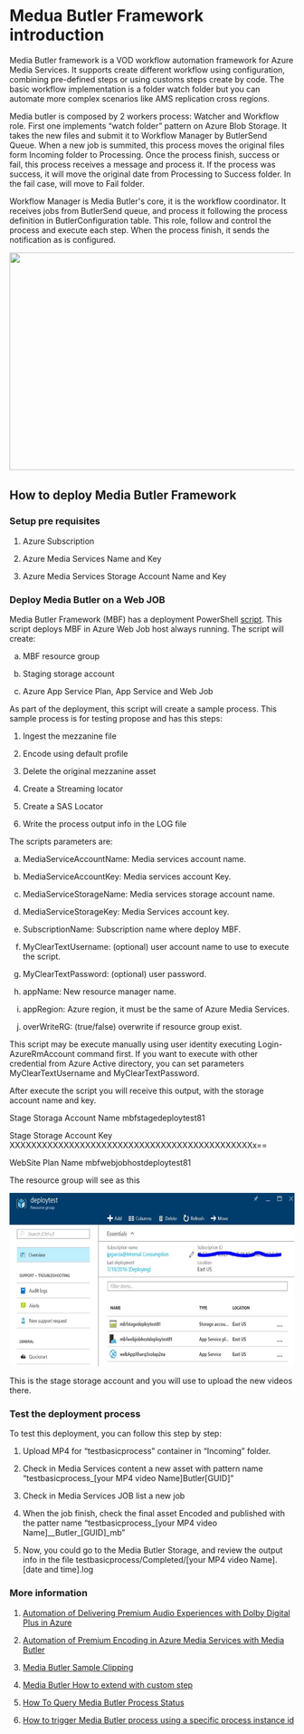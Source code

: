 
<html xmlns="http://www.w3.org/1999/xhtml">
<head>

</head>
<body>
<h1 id="introduction">Medua Butler Framework introduction</h1>
<p>Media Butler framework is a VOD workflow automation framework for Azure Media Services. It supports create different workflow using configuration, combining pre-defined steps or using customs steps create by code. The basic workflow implementation is a folder watch folder but you can automate more complex scenarios like AMS replication cross regions.</p>
<p>Media butler is composed by 2 workers process: Watcher and Workflow role. First one implements “watch folder” pattern on Azure Blob Storage. It takes the new files and submit it to Workflow Manager by ButlerSend Queue. When a new job is summited, this process moves the original files form Incoming folder to Processing. Once the process finish, success or fail, this process receives a message and process it. If the process was success, it will move the original date from Processing to Success folder. In the fail case, will move to Fail folder.</p>
<p>Workflow Manager is Media Butler's core, it is the workflow coordinator. It receives jobs from ButlerSend queue, and process it following the process definition in ButlerConfiguration table. This role, follow and control the process and execute each step. When the process finish, it sends the notification as is configured.</p>
<p><img src="ButlerReadmeImg.JPG" width="624" height="384" /></p>
<h2 id="how-to-deploy-media-butler-framework">How to deploy Media Butler Framework</h2>
<h3 id="setup-pre-requisites">Setup pre requisites</h3>
<ol style="list-style-type: decimal">
<li><p>Azure Subscription</p></li>
<li><p>Azure Media Services Name and Key</p></li>
<li><p>Azure Media Services Storage Account Name and Key</p></li>
</ol>
<h3 id="deploy-media-butler-on-a-web-job">Deploy Media Butler on a Web JOB</h3>
<p>Media Butler Framework (MBF) has a deployment PowerShell <a href="https://github.com/liarjo/MediaBlutlerTest01/blob/master/Deployment/zeroTouchDeploy.ps1">script</a>. This script deploys MBF in Azure Web Job host always running. The script will create:</p>
<ol style="list-style-type: lower-alpha">
<li><p>MBF resource group</p></li>
<li><p>Staging storage account</p></li>
<li><p>Azure App Service Plan, App Service and Web Job</p></li>
</ol>
<p>As part of the deployment, this script will create a sample process. This sample process is for testing propose and has this steps:</p>
<ol style="list-style-type: decimal">
<li><p>Ingest the mezzanine file</p></li>
<li><p>Encode using default profile</p></li>
<li><p>Delete the original mezzanine asset</p></li>
<li><p>Create a Streaming locator</p></li>
<li><p>Create a SAS Locator</p></li>
<li><p>Write the process output info in the LOG file</p></li>
</ol>
<p>The scripts parameters are:</p>
<ol style="list-style-type: lower-alpha">
<li><p>MediaServiceAccountName: Media services account name.</p></li>
<li><p>MediaServiceAccountKey: Media services account Key.</p></li>
<li><p>MediaServiceStorageName: Media services storage account name.</p></li>
<li><p>MediaServiceStorageKey: Media Services account key.</p></li>
<li><p>SubscriptionName: Subscription name where deploy MBF.</p></li>
<li><p>MyClearTextUsername: (optional) user account name to use to execute the script.</p></li>
<li><p>MyClearTextPassword: (optional) user password.</p></li>
<li><p>appName: New resource manager name.</p></li>
<li><p>appRegion: Azure region, it must be the same of Azure Media Services.</p></li>
<li><p>overWriteRG: (true/false) overwrite if resource group exist.</p></li>
</ol>
<p>This script may be execute manually using user identity executing Login-AzureRmAccount command first. If you want to execute with other credential from Azure Active directory, you can set parameters MyClearTextUsername and MyClearTextPassword.</p>
<p>After execute the script you will receive this output, with the storage account name and key.</p>
<p>Stage Storaga Account Name mbfstagedeploytest81</p>
<p>Stage Storage Account Key XXXXXXXXXXXXXXXXXXXXXXXXXXXXXXXXXXXXXXXXXXXXXx==</p>
<p>WebSite Plan Name mbfwebjobhostdeploytest81</p>
<p>The resource group will see as this</p>
<p><img src="ResourceGroupComponents.JPG" width="624" height="306" /></p>
<p>This is the stage storage account and you will use to upload the new videos there.</p>
<h3 id="test-the-deployment-process">Test the deployment process</h3>
<p>To test this deployment, you can follow this step by step:</p>
<ol style="list-style-type: decimal">
<li><p>Upload MP4 for “testbasicprocess” container in “Incoming” folder.</p></li>
<li><p>Check in Media Services content a new asset with pattern name “testbasicprocess_[your MP4 video Name]Butler[GUID]”</p></li>
<li><p>Check in Media Services JOB list a new job</p></li>
<li><p>When the job finish, check the final asset Encoded and published with the patter name “testbasicprocess_[your MP4 video Name]__Butler_[GUID]_mb”</p></li>
<li><p>Now, you could go to the Media Butler Storage, and review the output info in the file testbasicprocess/Completed/[your MP4 video Name].[date and time].log</p></li>
</ol>
<h3 id="more-information">More information</h3>

<ol style="list-style-type: decimal">
<li><p><a href="https://github.com/liarjo/MediaBlutlerTest01/blob/master/docs/DolbySample.md">Automation of Delivering Premium Audio Experiences with Dolby Digital Plus in Azure</a></p></li>
<li><p><a href="https://github.com/liarjo/MediaBlutlerTest01/blob/master/docs/PremiunEncoder.md">Automation of Premium Encoding in Azure Media Services with Media Butler</a></p></li>
<li><p><a href="https://github.com/liarjo/MediaBlutlerTest01/blob/master/docs/SampleClipping.md">Media Butler Sample Clipping</a></p></li>
<li><p><a href="https://github.com/liarjo/MediaBlutlerTest01/blob/master/docs/customStep.md">Media Butler How to extend with custom step</a></p></li>
<li><p><a href="https://github.com/liarjo/MediaBlutlerTest01/blob/master/docs/query.md">How To Query Media Butler Process Status</a></p></li>
<li><p><a href="https://github.com/liarjo/MediaBlutlerTest01/blob/master/docs/watchfolder.md">How to trigger Media Butler process using a specific process instance id</a></p></li>

</ol>


</body>
</html>
